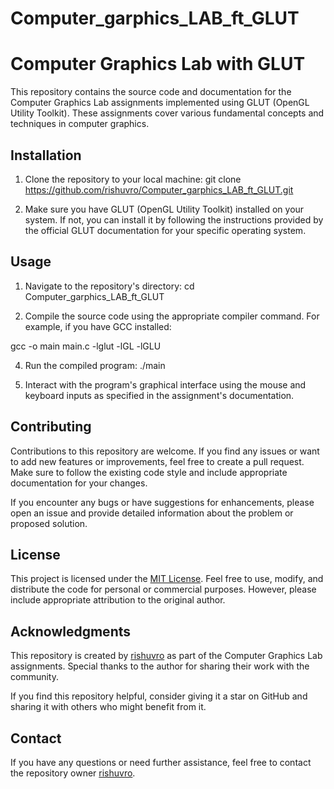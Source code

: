 # Computer_garphics_LAB_ft_GLUT

# Computer Graphics Lab with GLUT

This repository contains the source code and documentation for the Computer Graphics Lab assignments implemented using GLUT (OpenGL Utility Toolkit). These assignments cover various fundamental concepts and techniques in computer graphics.

## Installation

1. Clone the repository to your local machine:
git clone https://github.com/rishuvro/Computer_garphics_LAB_ft_GLUT.git


2. Make sure you have GLUT (OpenGL Utility Toolkit) installed on your system. If not, you can install it by following the instructions provided by the official GLUT documentation for your specific operating system.

## Usage

1. Navigate to the repository's directory:
 cd Computer_garphics_LAB_ft_GLUT
 
 
3. Compile the source code using the appropriate compiler command. For example, if you have GCC installed:

gcc -o main main.c -lglut -lGL -lGLU


4. Run the compiled program:
./main

5. Interact with the program's graphical interface using the mouse and keyboard inputs as specified in the assignment's documentation.

## Contributing

Contributions to this repository are welcome. If you find any issues or want to add new features or improvements, feel free to create a pull request. Make sure to follow the existing code style and include appropriate documentation for your changes.

If you encounter any bugs or have suggestions for enhancements, please open an issue and provide detailed information about the problem or proposed solution.

## License

This project is licensed under the [MIT License](LICENSE). Feel free to use, modify, and distribute the code for personal or commercial purposes. However, please include appropriate attribution to the original author.

## Acknowledgments

This repository is created by [rishuvro](https://github.com/rishuvro) as part of the Computer Graphics Lab assignments. Special thanks to the author for sharing their work with the community.

If you find this repository helpful, consider giving it a star on GitHub and sharing it with others who might benefit from it.

## Contact

If you have any questions or need further assistance, feel free to contact the repository owner [rishuvro](https://github.com/rishuvro).
